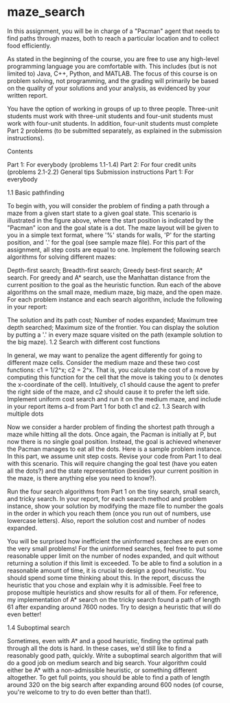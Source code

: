 maze_search
===========
In this assignment, you will be in charge of a "Pacman" agent that needs to find paths through mazes, both to reach a particular location and to collect food efficiently. 

As stated in the beginning of the course, you are free to use any high-level programming language you are comfortable with. This includes (but is not limited to) Java, C++, Python, and MATLAB. The focus of this course is on problem solving, not programming, and the grading will primarily be based on the quality of your solutions and your analysis, as evidenced by your written report.

You have the option of working in groups of up to three people. Three-unit students must work with three-unit students and four-unit students must work with four-unit students. In addition, four-unit students must complete Part 2 problems (to be submitted separately, as explained in the submission instructions).

Contents

Part 1: For everybody (problems 1.1-1.4)
Part 2: For four credit units (problems 2.1-2.2)
General tips
Submission instructions
Part 1: For everybody

1.1 Basic pathfinding

To begin with, you will consider the problem of finding a path through a maze from a given start state to a given goal state. This scenario is illustrated in the figure above, where the start position is indicated by the "Pacman" icon and the goal state is a dot. The maze layout will be given to you in a simple text format, where '%' stands for walls, 'P' for the starting position, and '.' for the goal (see sample maze file). For this part of the assignment, all step costs are equal to one.
Implement the following search algorithms for solving different mazes:

Depth-first search;
Breadth-first search;
Greedy best-first search;
A* search.
For greedy and A* search, use the Manhattan distance from the current position to the goal as the heuristic function.
Run each of the above algorithms on the small maze, medium maze, big maze, and the open maze. For each problem instance and each search algorithm, include the following in your report:

The solution and its path cost;
Number of nodes expanded;
Maximum tree depth searched;
Maximum size of the frontier.
You can display the solution by putting a '.' in every maze square visited on the path (example solution to the big maze).
1.2 Search with different cost functions

In general, we may want to penalize the agent differently for going to different maze cells. Consider the medium maze and these two cost functions:
c1 = 1/2^x;
c2 = 2^x.
That is, you calculate the cost of a move by computing this function for the cell that the move is taking you to (x denotes the x-coordinate of the cell). Intuitively, c1 should cause the agent to prefer the right side of the maze, and c2 should cause it to prefer the left side. Implement uniform cost search and run it on the medium maze, and include in your report items a-d from Part 1 for both c1 and c2.
1.3 Search with multiple dots

Now we consider a harder problem of finding the shortest path through a maze while hitting all the dots. Once again, the Pacman is initially at P, but now there is no single goal position. Instead, the goal is achieved whenever the Pacman manages to eat all the dots. Here is a sample problem instance. In this part, we assume unit step costs.
Revise your code from Part 1 to deal with this scenario. This will require changing the goal test (have you eaten all the dots?) and the state representation (besides your current position in the maze, is there anything else you need to know?).

Run the four search algorithms from Part 1 on the tiny search, small search, and tricky search. In your report, for each search method and problem instance, show your solution by modifying the maze file to number the goals in the order in which you reach them (once you run out of numbers, use lowercase letters). Also, report the solution cost and number of nodes expanded.

You will be surprised how inefficient the uninformed searches are even on the very small problems! For the uninformed searches, feel free to put some reasonable upper limit on the number of nodes expanded, and quit without returning a solution if this limit is exceeded. To be able to find a solution in a reasonable amount of time, it is crucial to design a good heuristic. You should spend some time thinking about this. In the report, discuss the heuristic that you chose and explain why it is admissible. Feel free to propose multiple heuristics and show results for all of them. For reference, my implementation of A* search on the tricky search found a path of length 61 after expanding around 7600 nodes. Try to design a heuristic that will do even better!

1.4 Suboptimal search

Sometimes, even with A* and a good heuristic, finding the optimal path through all the dots is hard. In these cases, we'd still like to find a reasonably good path, quickly. Write a suboptimal search algorithm that will do a good job on medium search and big search. Your algorithm could either be A* with a non-admissible heuristic, or something different altogether. To get full points, you should be able to find a path of length around 320 on the big search after expanding around 600 nodes (of course, you're welcome to try to do even better than that!).
